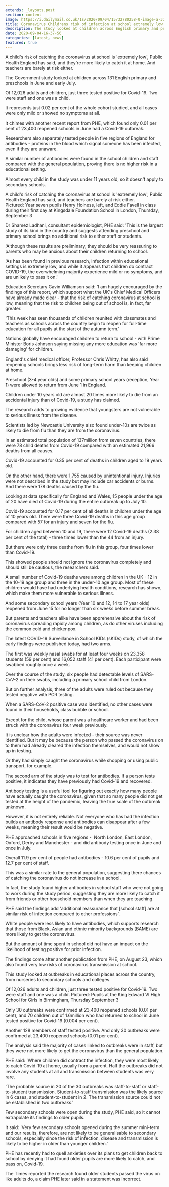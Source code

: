 ```yaml
---
extends: _layouts.post
section: content
image: https://i.dailymail.co.uk/1s/2020/09/04/15/32780258-0-image-a-32_1599230696400.jpg 
title: Coronavirus Childrens risk of infection at school extremely low 
description: The study looked at children across English primary and preschools in June and early July. Of 12,026 adults and children, just three tested positive for Covid-19, including one child. 
date: 2020-09-04-16-37-56 
categories: [latest, news] 
featured: true 
--- 
```

A child's risk of catching the coronavirus at school is 'extremely low', Public Health England has said, and they're more likely to catch it at home. And teachers are barely at risk either.

The Government study looked at children across 131 English primary and preschools in June and early July.

Of 12,026 adults and children, just three tested positive for Covid-19. Two were staff and one was a child. 

It represents just 0.02 per cent of the whole cohort studied, and all cases were only mild or showed no symptoms at all.

It chimes with another recent report from PHE, which found only 0.01 per cent of 23,400 reopened schools in June had a Covid-19 outbreak.

Researchers also separately tested people in five regions of England for antibodies - proteins in the blood which signal someone has been infected, even if they are unaware.

A similar number of antibodies were found in the school children and staff compared with the general population, proving there is no higher risk in a educational setting. 

Almost every child in the study was under 11 years old, so it doesn't apply to secondary schools.  

A child's risk of catching the coronavirus at school is 'extremely low', Public Health England has said, and teachers are barely at risk either. Pictured: Year seven pupils Henry Holness, left, and Eddie Favell in class during their first day at Kingsdale Foundation School in London, Thursday, September 3

Dr Shamez Ladhani, consultant epidemiologist, PHE said: 'This is the largest study of its kind in the country and suggests attending preschool and primary school brings no additional risk to either staff or students.

'Although these results are preliminary, they should be very reassuring to parents who may be anxious about their children returning to school.

'As has been found in previous research, infection within educational settings is extremely low, and while it appears that children do contract COVID-19, the overwhelming majority experience mild or no symptoms, and are unlikely to pass it on.'

Education Secretary Gavin Williamson said: 'I am hugely encouraged by the findings of this report, which support what the UK's Chief Medical Officers have already made clear - that the risk of catching coronavirus at school is low, meaning that the risk to children being out of school is, in fact, far greater.

'This week has seen thousands of children reunited with classmates and teachers as schools across the country begin to reopen for full-time education for all pupils at the start of the autumn term.' 

Nations globally have encouraged children to return to school - with Prime Minister Boris Johnson saying missing any more education was 'far more damaging' for children.  

England's chief medical officer, Professor Chris Whitty, has also said reopening schools brings less risk of long-term harm than keeping children at home. 

Preschool (3-4 year olds) and some primary school years (reception, Year 1) were allowed to return from June 1 in England.

Children under 10 years old are almost 20 times more likely to die from an accidental injury than of Covid-19, a study has claimed.

The research adds to growing evidence that youngsters are not vulnerable to serious illness from the disease.

Scientists led by Newcastle University also found under-10s are twice as likely to die from flu than they are from the coronavirus.

In an estimated total population of 137million from seven countries, there were 78 child deaths from Covid-19 compared with an estimated 21,966 deaths from all causes.

Covid-19 accounted for 0.35 per cent of deaths in children aged to 19 years old.

On the other hand, there were 1,755 caused by unintentional injury. Injuries were not described in the study but may include car accidents or burns. And there were 178 deaths caused by the flu.

Looking at data specifically for England and Wales, 15 people under the age of 20 have died of Covid-19 during the entire outbreak up to July 10.

Covid-19 accounted for 0.17 per cent of all deaths in children under the age of 10 years old. There were three Covid-19 deaths in this age group compared with 57 for an injury and seven for the flu.

For children aged between 10 and 19, there were 12 Covid-19 deaths (2.38 per cent of the total) - three times lower than the 44 from an injury.

But there were only three deaths from flu in this group, four times lower than Covid-19. 

 This showed people should not ignore the coronavirus completely and should still be cautious, the researchers said. 

A small number of Covid-19 deaths were among children in the UK - 12 in the 10-19 age group and three in the under-10 age group. Most of these children would have had underlying health conditions, research has shown, which make them more vulnerable to serious illness.

And some secondary school years (Year 10 and 12, 14 to 17 year olds) reopened from June 15 for no longer than six weeks before summer break. 

But parents and teachers alike have been apprehensive about the risk of coronavirus spreading rapidly among children, as do other viruses including the common cold and chickenpox.

The latest COVID-19 Surveillance in School KIDs (sKIDs) study, of which the early findings were published today, had two arms.

The first was weekly nasal swabs for at least four weeks on 23,358 students (59 per cent) and 16,052 staff (41 per cent). Each participant were swabbed roughly once a week. 

Over the course of the study, six people had detectable levels of SARS-CoV-2 on their swabs, including a primary school child from London.

But on further analysis, three of the adults were ruled out because they tested negative with PCR testing.

When a SARS-CoV-2 positive case was identified, no other cases were found in their households, class bubble or school. 

Except for the child, whose parent was a healthcare worker and had been struck with the coronavirus four week previously.  

It is unclear how the adults were infected - their source was never identified. But it may be because the person who passed the coronavirus on to them had already cleared the infection themselves, and would not show up in testing.

Or they had simply caught the coronavirus while shopping or using public transport, for example. 

The second arm of the study was to test for antibodies. If a person tests positive, it indicates they have previously had Covid-19 and recovered.

Antibody testing is a useful tool for figuring out exactly how many people have actually caught the coronavirus, given that so many people did not get tested at the height of the pandemic, leaving the true scale of the outbreak unknown.

However, it is not entirely reliable. Not everyone who has had the infection builds an antibody response and antibodies can disappear after a few weeks, meaning their result would be negative.

PHE approached schools in five regions -  North London, East London, Oxford, Derby and Manchester - and did antibody testing once in June and once in July.

Overall 11.9 per cent of people had antibodies - 10.6 per cent of pupils and 12.7 per cent of staff.

This was a similar rate to the general population, suggesting there chances of catching the coronavirus do not increase in a school.

In fact, the study found higher antibodies in school staff who were not going to work during the study period, suggesting they are more likely to catch it from friends or other household members than when they are teaching.

PHE said the findings add 'additional reassurance that [school staff] are at similar risk of infection compared to other professions'.

White people were less likely to have antibodies, which supports research that those from Black, Asian and ethnic minority backgrounds (BAME) are more likely to get the coronavirus.

But the amount of time spent in school did not have an impact on the likelihood of testing positive for prior infection.

The findings come after another publication from PHE, on August 23, which also found very low risks of coronavirus transmission at school.

This study looked at outbreaks in educational places across the country, from nurseries to secondary schools and colleges. 

Of 12,026 adults and children, just three tested positive for Covid-19. Two were staff and one was a child. Pictured: Pupils at the King Edward VI High School for Girls in Birmingham, Thursday September 3

Only 30 outbreaks were confirmed at 23,400 reopened schools (0.01 per cent), and 70 children out of 1.6million who had returned to school in June tested positive for Covid-19 (0.004 per cent). 

Another 128 members of staff tested positive. And only 30 outbreaks were confirmed at 23,400 reopened schools (0.01 per cent).

The analysis said the majority of cases linked to outbreaks were in staff, but they were not more likely to get the coronavirus than the general population.

PHE said: 'Where children did contract the infection, they were most likely to catch Covid-19 at home, usually from a parent. Half the outbreaks did not involve any students at all and transmission between students was very rare. 

'The probable source in 20 of the 30 outbreaks was staff-to-staff or staff-to-student transmission. Student-to-staff transmission was the likely source in 6 cases, and student-to-student in 2. The transmission source could not be established in two outbreaks.' 

Few secondary schools were open during the study, PHE said, so it cannot extrapolate its findings to older pupils.

It said: 'Very few secondary schools opened during the summer mini-term and our results, therefore, are not likely to be generalisable to secondary schools, especially since the risk of infection, disease and transmission is likely to be higher in older than younger children.'

PHE has recently had to quell anxieties over its plans to get children back to school by denying it had found older pupils are more likely to catch, and pass on, Covid-19.

The Times reported the research found older students passed the virus on like adults do, a claim PHE later said in a statement was incorrect.  


